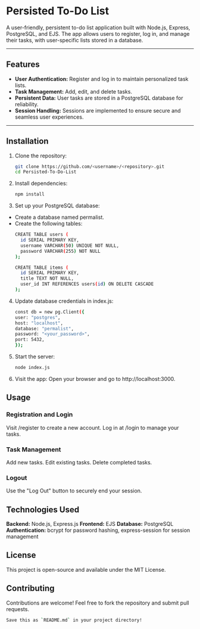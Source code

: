 # Persisted To-Do List

A user-friendly, persistent to-do list application built with Node.js, Express, PostgreSQL, and EJS. The app allows users to register, log in, and manage their tasks, with user-specific lists stored in a database.

---

## Features
- **User Authentication:** Register and log in to maintain personalized task lists.
- **Task Management:** Add, edit, and delete tasks.
- **Persistent Data:** User tasks are stored in a PostgreSQL database for reliability.
- **Session Handling:** Sessions are implemented to ensure secure and seamless user experiences.

---

## Installation

1. Clone the repository:
   ```bash
   git clone https://github.com/<username>/<repository>.git
   cd Persisted-To-Do-List

2. Install dependencies:
   ```bash
   npm install

3. Set up your PostgreSQL database:
- Create a database named permalist.
- Create the following tables:
  ```bash
  CREATE TABLE users (
    id SERIAL PRIMARY KEY,
    username VARCHAR(50) UNIQUE NOT NULL,
    password VARCHAR(255) NOT NULL
  );

  CREATE TABLE items (
    id SERIAL PRIMARY KEY,
    title TEXT NOT NULL,
    user_id INT REFERENCES users(id) ON DELETE CASCADE
  );

4. Update database credentials in index.js:
   ```bash
   const db = new pg.Client({
   user: "postgres",
   host: "localhost",
   database: "permalist",
   password: "<your_password>",
   port: 5432,
   });

5. Start the server:
   ```bash
   node index.js

6. Visit the app: Open your browser and go to http://localhost:3000.

## Usage
### Registration and Login
Visit /register to create a new account.
Log in at /login to manage your tasks.

### Task Management
Add new tasks.
Edit existing tasks.
Delete completed tasks.

### Logout
Use the "Log Out" button to securely end your session.

## Technologies Used
**Backend:** Node.js, Express.js
**Frontend:** EJS
**Database:** PostgreSQL
**Authentication:** bcrypt for password hashing, express-session for session management

## License
This project is open-source and available under the MIT License.

## Contributing
Contributions are welcome! Feel free to fork the repository and submit pull requests.
```bash
Save this as `README.md` in your project directory!

